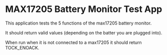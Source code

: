 MAX17205 Battery Monitor Test App
================================

This application tests the 5 functions of the max17205 battery monitor.

It should return valid values (depending on the batter you are plugged into).

When run when it is not connected to a max17205 it should return TOCK_ENOACK.

